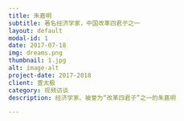 ```yaml
---
title: 朱嘉明
subtitle: 著名经济学家，中国改革四君子之一
layout: default
modal-id: 1
date: 2017-07-18
img: dreams.png
thumbnail: 1.jpg
alt: image-alt
project-date: 2017-2018
client: 壹太极
category: 视频访谈
description: 经济学家、被誉为“改革四君子”之一的朱嘉明

---
```

